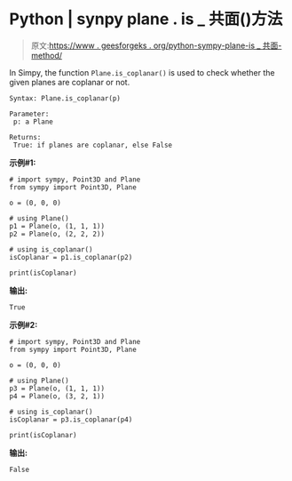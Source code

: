 # Python | synpy plane . is _ 共面()方法

> 原文:[https://www . geesforgeks . org/python-sympy-plane-is _ 共面-method/](https://www.geeksforgeeks.org/python-sympy-plane-is_coplanar-method/)

In Simpy, the function `Plane.is_coplanar()` is used to check whether the given planes are coplanar or not.

```
Syntax: Plane.is_coplanar(p)

Parameter:
 p: a Plane

Returns:
 True: if planes are coplanar, else False

```

**示例#1:**

```
# import sympy, Point3D and Plane
from sympy import Point3D, Plane

o = (0, 0, 0)

# using Plane() 
p1 = Plane(o, (1, 1, 1))
p2 = Plane(o, (2, 2, 2))

# using is_coplanar()
isCoplanar = p1.is_coplanar(p2)

print(isCoplanar)
```

**输出:**

```
True
```

**示例#2:**

```
# import sympy, Point3D and Plane
from sympy import Point3D, Plane

o = (0, 0, 0)

# using Plane() 
p3 = Plane(o, (1, 1, 1))
p4 = Plane(o, (3, 2, 1))

# using is_coplanar()
isCoplanar = p3.is_coplanar(p4)

print(isCoplanar)
```

**输出:**

```
False
```